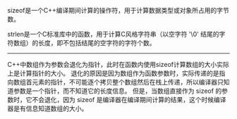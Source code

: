 sizeof是一个C++编译期间计算的操作符，用于计算数据类型或对象所占用的字节数。

strlen是一个C标准库中的函数，用于计算C风格字符串（以空字符 '\0' 结尾的字符数组）的长度，即不包括结尾的空字符的字符个数。

---

C++中数组作为参数会退化为指针，此时在函数内使用sizeof计算数组的大小实际上是计算指针的大小。
退化的原因是因为数组作为函数参数时，实际传递的是指向数组首元素的指针，不可能逐个拷贝整个数组然后在栈上传递，所以编译器只知道参数是一个指针，而不知道它的长度信息。
但是，当数组直接作为 sizeof 的参数时，它不会退化，因为 sizeof 是编译器在编译期间计算的结果，这个时候编译器是有信息知道数组的大小。

